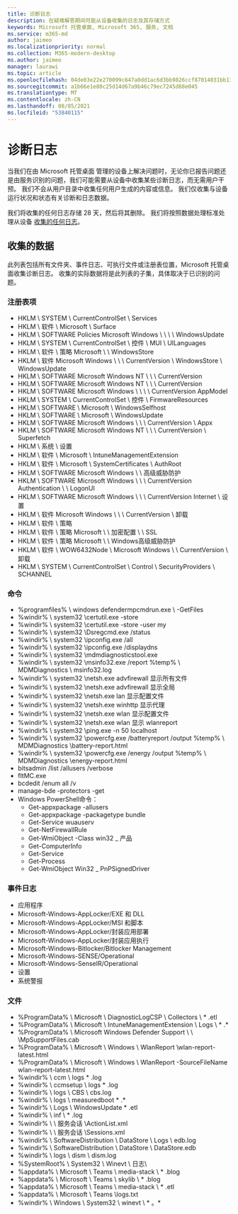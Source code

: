 ```yaml
---
title: 诊断日志
description: 在疑难解答期间可能从设备收集的日志及其存储方式
keywords: Microsoft 托管桌面, Microsoft 365, 服务, 文档
ms.service: m365-md
author: jaimeo
ms.localizationpriority: normal
ms.collection: M365-modern-desktop
ms.author: jaimeo
manager: laurawi
ms.topic: article
ms.openlocfilehash: 04de03e22e270099c647a0dd1ac6d3bb9826ccf87014031bb13ed77b0b580870
ms.sourcegitcommit: a1b66e1e80c25d14d67a9b46c79ec7245d88e045
ms.translationtype: MT
ms.contentlocale: zh-CN
ms.lasthandoff: 08/05/2021
ms.locfileid: "53840115"
---
```

# <a name="diagnostic-logs"></a>诊断日志

当我们在由 Microsoft 托管桌面 管理的设备上解决问题时，无论你已报告问题还是由服务识别的问题，我们可能需要从设备中收集某些诊断日志，而无需用户干预。 我们不会从用户目录中收集任何用户生成的内容或信息。 我们仅收集与设备运行状况和状态有关诊断和日志数据。

我们将收集的任何日志存储 28 天，然后将其删除。 我们将按照数据处理标准处理从设备 [收集的任何日志](privacy-personal-data.md)。

## <a name="data-collected"></a>收集的数据

此列表包括所有文件夹、事件日志、可执行文件或注册表位置，Microsoft 托管桌面收集诊断日志。 收集的实际数据将是此列表的子集，具体取决于已识别的问题。

### <a name="registry-keys"></a>注册表项

- HKLM \\ SYSTEM \\ CurrentControlSet \\ Services
- HKLM \\ 软件 \\ Microsoft \\ Surface
- HKLM \\ SOFTWARE Policies Microsoft Windows \\ \\ \\ \\ WindowsUpdate
- HKLM \\ SYSTEM \\ CurrentControlSet \\ 控件 \\ MUI \\ UILanguages
- HKLM \\ 软件 \\ 策略 Microsoft \\ \\ WindowsStore
- HKLM \\ 软件 Microsoft Windows \\ \\ \\ CurrentVersion \\ WindowsStore \\ WindowsUpdate
- HKLM \\ SOFTWARE Microsoft Windows NT \\ \\ \\ CurrentVersion
- HKLM \\ SOFTWARE Microsoft Windows NT \\ \\ \\ CurrentVersion
- HKLM \\ SOFTWARE Microsoft Windows \\ \\ \\ \\ CurrentVersion AppModel
- HKLM \\ SYSTEM \\ CurrentControlSet \\ 控件 \\ FirmwareResources
- HKLM \\ SOFTWARE \\ Microsoft \\ WindowsSelfhost
- HKLM \\ SOFTWARE \\ Microsoft \\ WindowsUpdate
- HKLM \\ SOFTWARE Microsoft Windows \\ \\ \\ CurrentVersion \\ Appx
- HKLM \\ SOFTWARE Microsoft Windows NT \\ \\ \\ CurrentVersion \\ Superfetch
- HKLM \\ 系统 \\ 设置
- HKLM \\ 软件 \\ Microsoft \\ IntuneManagementExtension
- HKLM \\ 软件 \\ Microsoft \\ SystemCertificates \\ AuthRoot
- HKLM \\ SOFTWARE Microsoft Windows \\ \\ 高级威胁防护
- HKLM \\ SOFTWARE Microsoft Windows \\ \\ \\ CurrentVersion Authentication \\ \\ LogonUI
- HKLM \\ SOFTWARE Microsoft Windows \\ \\ \\ CurrentVersion Internet \\ 设置
- HKLM \\ 软件 Microsoft Windows \\ \\ \\ CurrentVersion \\ 卸载
- HKLM \\ 软件 \\ 策略
- HKLM \\ 软件 \\ 策略 Microsoft \\ \\ 加密配置 \\ \\ SSL
- HKLM \\ 软件 \\ 策略 Microsoft \\ \\ Windows高级威胁防护
- HKLM \\ 软件 \\ WOW6432Node \\ Microsoft Windows \\ \\ CurrentVersion \\ 卸载
- HKLM \\ SYSTEM \\ CurrentControlSet \\ Control \\ SecurityProviders \\ SCHANNEL

### <a name="commands"></a>命令

- %programfiles% \\ windows defendermpcmdrun.exe \\ -GetFiles
- %windir% \\ system32 \\certutil.exe -store
- %windir% \\ system32 \\certutil.exe -store -user my
- %windir% \\ system32 \\Dsregcmd.exe /status
- %windir% \\ system32 \\ipconfig.exe /all
- %windir% \\ system32 \\ipconfig.exe /displaydns
- %windir% \\ system32 \\mdmdiagnosticstool.exe
- %windir% \\ system32 \\msinfo32.exe /report %temp% \\ MDMDiagnostics \\ msinfo32.log
- %windir% \\ system32 \\netsh.exe advfirewall 显示所有文件
- %windir% \\ system32 \\netsh.exe advfirewall 显示全局
- %windir% \\ system32 \\netsh.exe lan 显示配置文件
- %windir% \\ system32 \\netsh.exe winhttp 显示代理
- %windir% \\ system32 \\netsh.exe wlan 显示配置文件
- %windir% \\ system32 \\netsh.exe wlan 显示 wlanreport
- %windir% \\ system32 \\ping.exe -n 50 localhost
- %windir% \\ system32 \\powercfg.exe /batteryreport /output %temp% \\ MDMDiagnostics \\battery-report.html
- %windir% \\ system32 \\powercfg.exe /energy /output %temp% \\ MDMDiagnostics \\energy-report.html
- bitsadmin /list /allusers /verbose
- fltMC.exe
- bcdedit /enum all /v
- manage-bde -protectors -get
- Windows PowerShell命令：
    - Get-appxpackage -allusers
    - Get-appxpackage -packagetype bundle
    - Get-Service wuauserv
    - Get-NetFirewallRule
    - Get-WmiObject -Class win32 \_ 产品
    - Get-ComputerInfo
    - Get-Service
    - Get-Process
    - Get-WmiObject Win32 \_ PnPSignedDriver

### <a name="event-logs"></a>事件日志

- 应用程序
- Microsoft-Windows-AppLocker/EXE 和 DLL
- Microsoft-Windows-AppLocker/MSI 和脚本
- Microsoft-Windows-AppLocker/封装应用部署
- Microsoft-Windows-AppLocker/封装应用执行
- Microsoft-Windows-Bitlocker/Bitlocker Management
- Microsoft-Windows-SENSE/Operational
- Microsoft-Windows-SenseIR/Operational
- 设置
- 系统警报

### <a name="files"></a>文件

- %ProgramData% \\ Microsoft \\ DiagnosticLogCSP \\ Collectors \\ \* .etl
- %ProgramData% \\ Microsoft \\ IntuneManagementExtension \\ Logs \\ \* .\*
- %ProgramData% \\ Microsoft Windows Defender Support \\ \\ \\MpSupportFiles.cab
- %ProgramData% \\ Microsoft \\ Windows \\ WlanReport \\wlan-report-latest.html
- %ProgramData% \\ Microsoft \\ Windows \\ WlanReport -SourceFileName wlan-report-latest.html
- %windir% \\ ccm \\ logs \* .log
- %windir% \\ ccmsetup \\ logs \* .log
- %windir% \\ logs \\ CBS \\ cbs.log
- %windir% \\ logs \\ measuredboot \* .\*
- %windir% \\ Logs \\ WindowsUpdate \* .etl
- %windir% \\ inf \\ \* .log
- %windir% \\ \\ 服务会话 \\ActionList.xml
- %windir% \\ \\ 服务会话 \\Sessions.xml
- %windir% \\ SoftwareDistribution \\ DataStore \\ Logs \\ edb.log
- %windir% \\ SoftwareDistribution \\ DataStore \\ DataStore.edb
- %windir% \\ logs \\ dism \\ dism.log
- %SystemRoot% \\ System32 \\ Winevt \\ 日志\\
- %appdata% \\ Microsoft \\ Teams \\ media-stack \\ \* .blog
- %appdata% \\ Microsoft \\ Teams \\ skylib \\ \* .blog
- %appdata% \\ Microsoft \\ Teams \\ media-stack \\ \* .etl
- %appdata% \\ Microsoft \\ Teams \\logs.txt
- %windir% \\ Windows \\ System32 \\ winevt \\ \* 。\*